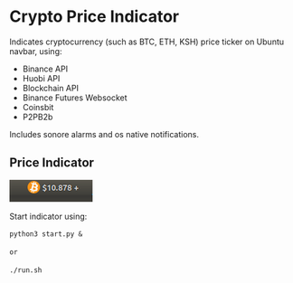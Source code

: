 # Crypto Price Indicator

Indicates cryptocurrency (such as BTC, ETH, KSH) price ticker on Ubuntu navbar, using:

- Binance API
- Huobi API
- Blockchain API
- Binance Futures Websocket
- Coinsbit
- P2PB2b

Includes sonore alarms and os native notifications.

## Price Indicator

![Screenshot](/assets/screenshot.png?raw=true "Screenshot")

Start indicator using:

```Sh
python3 start.py &

or

./run.sh
```
